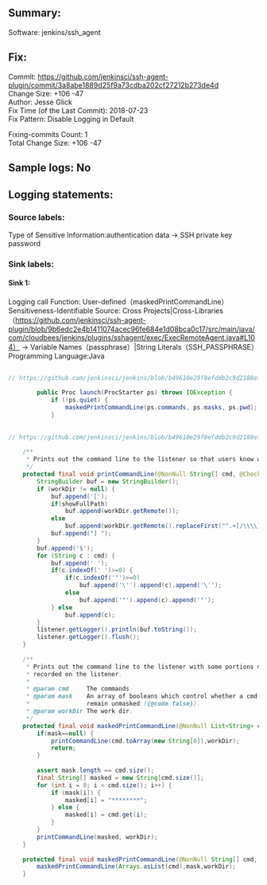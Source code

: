 ## Summary:  
Software: jenkins/ssh_agent  
## Fix:  
Commit: https://github.com/jenkinsci/ssh-agent-plugin/commit/3a8abe1889d25f9a73cdba202cf27212b273de4d  
Change Size: +106 -47  
Author: Jesse Glick  
Fix Time (of the Last Commit): 2018-07-23  
Fix Pattern: Disable Logging in Default  
  
Fixing-commits Count: 1  
Total Change Size: +106 -47  
## Sample logs: No  
## Logging statements:  
### Source labels:  
Type of Sensitive Information:authentication data -> SSH private key password  
### Sink labels:  
#### Sink 1:  
Logging call Function:  User-defined（maskedPrintCommandLine）  
Sensitiveness-Identifiable Source:  Cross Projects|Cross-Libraries（https://github.com/jenkinsci/ssh-agent-plugin/blob/9b6edc2e4b1411074acec96fe684e1d08bca0c17/src/main/java/com/cloudbees/jenkins/plugins/sshagent/exec/ExecRemoteAgent.java#L104） -> Variable Names（passphrase）|String Literals（SSH_PASSPHRASE）  
Programming Language:Java  
```Java  
  
// https://github.com/jenkinsci/jenkins/blob/b49610e29f8efddb2c9d2188efebcbf146d731ea/core/src/main/java/hudson/Launcher.java#L974-L977  
  
        public Proc launch(ProcStarter ps) throws IOException {  
            if (!ps.quiet) {  
                maskedPrintCommandLine(ps.commands, ps.masks, ps.pwd); # HERE IS THE SINK 1  
            }  
  
  
// https://github.com/jenkinsci/jenkins/blob/b49610e29f8efddb2c9d2188efebcbf146d731ea/core/src/main/java/hudson/Launcher.java#L792-L849  
  
    /**  
     * Prints out the command line to the listener so that users know what we are doing.  
     */  
    protected final void printCommandLine(@NonNull String[] cmd, @CheckForNull FilePath workDir) {  
        StringBuilder buf = new StringBuilder();  
        if (workDir != null) {  
            buf.append('[');  
            if(showFullPath)  
                buf.append(workDir.getRemote());  
            else  
                buf.append(workDir.getRemote().replaceFirst("^.+[/\\\\]", ""));  
            buf.append("] ");  
        }  
        buf.append('$');  
        for (String c : cmd) {  
            buf.append(' ');  
            if(c.indexOf(' ')>=0) {  
                if(c.indexOf('"')>=0)  
                    buf.append('\'').append(c).append('\'');  
                else  
                    buf.append('"').append(c).append('"');  
            } else  
                buf.append(c);  
        }  
        listener.getLogger().println(buf.toString());  
        listener.getLogger().flush();  
    }  
  
    /**  
     * Prints out the command line to the listener with some portions masked to prevent sensitive information from being  
     * recorded on the listener.  
     *  
     * @param cmd     The commands  
     * @param mask    An array of booleans which control whether a cmd element should be masked ({@code true}) or  
     *                remain unmasked ({@code false}).  
     * @param workDir The work dir.  
     */  
    protected final void maskedPrintCommandLine(@NonNull List<String> cmd, @CheckForNull boolean[] mask, @CheckForNull FilePath workDir) {  
        if(mask==null) {  
            printCommandLine(cmd.toArray(new String[0]),workDir);  
            return;  
        }  
          
        assert mask.length == cmd.size();  
        final String[] masked = new String[cmd.size()];  
        for (int i = 0; i < cmd.size(); i++) {  
            if (mask[i]) {  
                masked[i] = "********";  
            } else {  
                masked[i] = cmd.get(i);  
            }  
        }  
        printCommandLine(masked, workDir);  
    }  
      
    protected final void maskedPrintCommandLine(@NonNull String[] cmd, @NonNull boolean[] mask, @CheckForNull FilePath workDir) {  
        maskedPrintCommandLine(Arrays.asList(cmd),mask,workDir);  
    }  
  
```  
